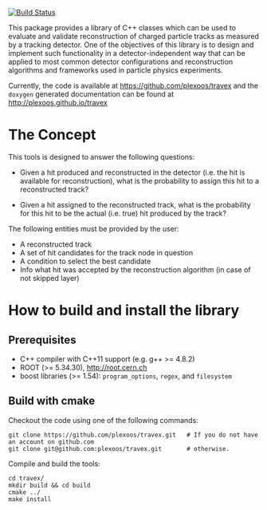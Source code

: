 [![Build Status](https://travis-ci.org/plexoos/travex.svg?branch=master)](https://travis-ci.org/plexoos/travex)

This package provides a library of C++ classes which can be used to evaluate and
validate reconstruction of charged particle tracks as measured by a tracking
detector. One of the objectives of this library is to design and implement such
functionality in a detector-independent way that can be applied to most common
detector configurations and reconstruction algorithms and frameworks used in
particle physics experiments.

Currently, the code is available at <https://github.com/plexoos/travex> and the
`doxygen` generated documentation can be found at
<http://plexoos.github.io/travex>


The Concept
===========

This tools is designed to answer the following questions:

- Given a hit produced and reconstructed in the detector (i.e. the hit is
  available for reconstruction), what is the probability to assign this hit to
  a reconstructed track?

- Given a hit assigned to the reconstructed track, what is the probability for
  this hit to be the actual (i.e. true) hit produced by the track?


The following entities must be provided by the user:

- A reconstructed track
- A set of hit candidates for the track node in question
- A condition to select the best candidate
- Info what hit was accepted by the reconstruction algorithm (in case of not skipped layer)



How to build and install the library
====================================


Prerequisites
-------------

- C++ compiler with C++11 support (e.g. g++ >= 4.8.2)
- ROOT (>= 5.34.30), http://root.cern.ch
- boost libraries (>= 1.54): `program_options`, `regex`, and `filesystem`


Build with cmake
----------------

Checkout the code using one of the following commands:

    git clone https://github.com/plexoos/travex.git   # If you do not have an account on github.com
    git clone git@github.com:plexoos/travex.git       # otherwise.

Compile and build the tools:

    cd travex/
    mkdir build && cd build
    cmake ../
    make install
